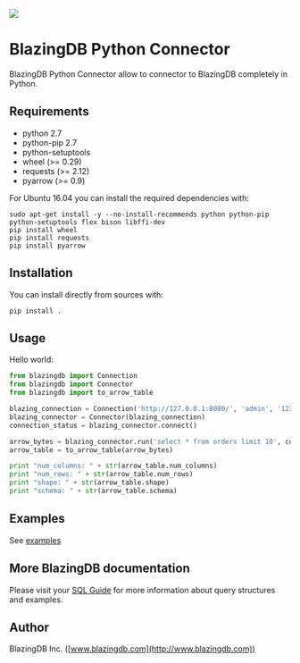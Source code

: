 ![](http://www.blazingdb.com/images/Logo_Blazing_verde.png)

# BlazingDB Python Connector

BlazingDB Python Connector allow to connector to BlazingDB completely in Python.

## Requirements

- python 2.7
- python-pip 2.7
- python-setuptools
- wheel (>= 0.29)
- requests (>= 2.12)
- pyarrow (>= 0.9)

For Ubuntu 16.04 you can install the required dependencies with:

```shell-script
sudo apt-get install -y --no-install-recommends python python-pip python-setuptools flex bison libffi-dev
pip install wheel
pip install requests
pip install pyarrow
```

## Installation

You can install directly from sources with:

```shell-script
pip install .
```

## Usage

Hello world:

```py
from blazingdb import Connection
from blazingdb import Connector
from blazingdb import to_arrow_table

blazing_connection = Connection('http://127.0.0.1:8080/', 'admin', '123456', 'database_name')
blazing_connector = Connector(blazing_connection)
connection_status = blazing_connector.connect()

arrow_bytes = blazing_connector.run('select * from orders limit 10', connection_status)
arrow_table = to_arrow_table(arrow_bytes)

print "num_columns: " + str(arrow_table.num_columns)
print "num_rows: " + str(arrow_table.num_rows)
print "shape: " + str(arrow_table.shape)
print "schema: " + str(arrow_table.schema)
```

## Examples
See [examples](examples)

## More BlazingDB documentation
Please visit your [SQL Guide](https://blazingdb.readme.io/docs/blazingdb-sql-guide) for more information about query structures and examples.

## Author

BlazingDB Inc. ([www.blazingdb.com](http://www.blazingdb.com))

